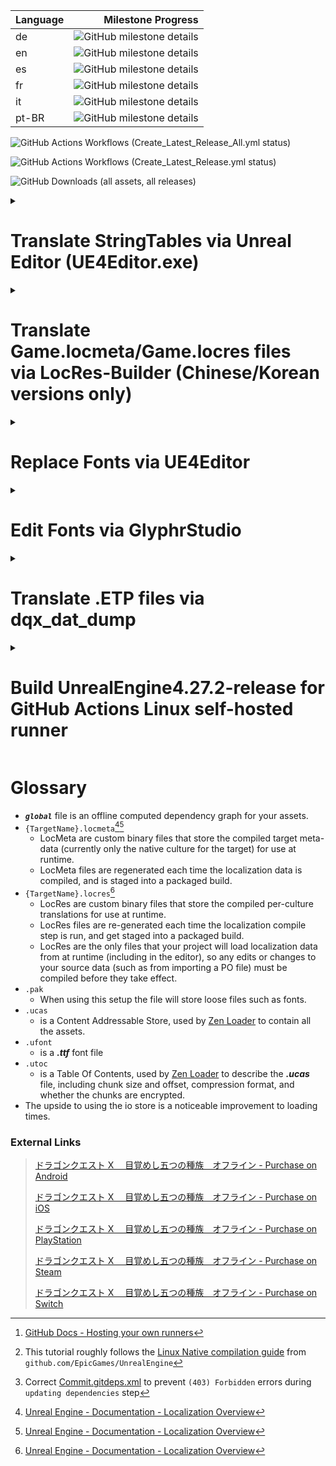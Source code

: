 <!--
> [!NOTE]
> Useful information that users should know, even when skimming content.

> [!TIP]
> Helpful advice for doing things better or more easily.

> [!IMPORTANT]
> Key information users need to know to achieve their goal.

> [!WARNING]
> Urgent info that needs immediate user attention to avoid problems.

> [!CAUTION]
> Advises about risks or negative outcomes of certain actions.
-->

| Language | Milestone Progress                                                                                                           |
| :------- | ---------------------------------------------------------------------------------------------------------------------------: |
| de       | ![GitHub milestone details](https://img.shields.io/github/milestones/progress-percent/KodywithaK/dqx-offline-localization/2) |
| en       | ![GitHub milestone details](https://img.shields.io/github/milestones/progress-percent/KodywithaK/dqx-offline-localization/1) |
| es       | ![GitHub milestone details](https://img.shields.io/github/milestones/progress-percent/KodywithaK/dqx-offline-localization/3) |
| fr       | ![GitHub milestone details](https://img.shields.io/github/milestones/progress-percent/KodywithaK/dqx-offline-localization/4) |
| it       | ![GitHub milestone details](https://img.shields.io/github/milestones/progress-percent/KodywithaK/dqx-offline-localization/5) |
| pt-BR    | ![GitHub milestone details](https://img.shields.io/github/milestones/progress-percent/KodywithaK/dqx-offline-localization/6) |

![GitHub Actions Workflows (Create_Latest_Release_All.yml status)](https://github.com/KodywithaK/dqx-offline-localization/actions/workflows/Create_Latest_Release_All.yml/badge.svg?branch=main)

![GitHub Actions Workflows (Create_Latest_Release.yml status)](https://github.com/KodywithaK/dqx-offline-localization/actions/workflows/Create_Latest_Release.yml/badge.svg?branch=testing)

![GitHub Downloads (all assets, all releases)](https://img.shields.io/github/downloads/KodywithaK/dqx-offline-localization/total?logo=github&label=Downloads)

<details><summary><h1>Translate StringTables via Unreal Editor (UE4Editor.exe)</h1></summary>

## 0.Prerequisites

> For Nintendo Switch:
>
> - [Dragon Quest X Offline from the Nintendo eShop](https://store-jp.nintendo.com/list/software/70010000042357.html)<br>(Title ID `0100E2E0152E4000`)
> - Nadrino's [SimpleModManager](https://github.com/nadrino/SimpleModManager)
>
> For Steam:
>
> - [DRAGON QUEST X OFFLINE (or Demo) from Steam](https://store.steampowered.com/app/1358750/XOFFLINE/)

- Unreal Editor from [Epic Games' Unreal Engine](https://www.unrealengine.com/en-US/download)<br>(UE4Editor.exe - `4.27.2` used in this tutorial)
<!--
- FModel.exe from [4sval's github repo](https://github.com/4sval/FModel) - DRAGON QUEST X OFFLINE (or Demo)'s AES Key - DRAGON QUEST X OFFLINE (or Demo)'s [Mappings.usmap](https://github.com/OutTheShade/Unreal-Mappings-Archive/blob/main/Dragon%20Quest%20X%20Offline/Demo/Mappings.usmap)
  -->

## 1.UE4Editor.exe

### Create Project

- Open UE4Editor.exe and create a new project.

- Select Template Category `Blank Project` > Select Template `Blank` > Project Settings `Desktop/Console` & `No Starter Content`.

- Select a location for your project to be stored and its name.<br>e.g., Folder `C:\Downloads\UE_4.27\Projects`<br>Name `Holiday` for Nintendo Switch, `Game` for Steam.

- Once your project loads, go to the `Content Browser` on the bottom and click the `Show or hide the sources panel` button (left of the `Filters▼|Search Content`) to ensure you are working in the correct folders.

> [!IMPORTANT]
> Make sure to double-check your spelling and capitalization, to save you from having to troubleshoot later.

### Create Folder Structure and StringTables

1.  In the `Content Browser`:

    - Right-click on the `Content` folder, select `New Folder`, and name it `StringTables`.
    - Right-click on the `StringTables` folder, select `New Folder`, and name it `Game`.
    - Right-click on the `Game` folder, select `New Folder`, and name it `System_Title`.

2.  In the `Content > StringTables > Game > System > System_Title` folder:

    - Right-click, `Miscellaneous > String Table` and rename the new file `STT_Title_Boukennosho`.

3.  Double-click the new `STT_Title_Boukennosho` file:
    - `Import from CSV`, then select the `STT_Title_Boukennosho.uasset.csv` to autofill the `Key` & `Source String` sections.

> [!NOTE]
> You can either edit the Source Strings in that window OR edit the `.csv` and reimport.

4.  Repeat `steps 1-3` with other `StringTables`, as necessary.

5.  `Save`, then close out the window.

### Create Data Asset and Packaging Rules

- Click the `Content` folder to be get taken back to the top folder.

- Right-click in the content browser area, select `Miscellaneous > Data Asset > PrimaryAssetLabel`, then double-click into it.

- Chunk ID `30`<br>Cook Rule `Always Cook`<br>Label Assets in My Directory [x], save and exit the window.

> [!NOTE] > `Save All` for good measure.

### Package pakchunk30-WindowsNoEditor.pak

1.  `Edit > Project Settings > Project > Packaging > Packaging`, enter the following settings:
    - Use Pak File [x]<br>Use Io Store [x]<br>Generate Chunks [x]

<!--
  > - Exit to `Content Browser` window, then right-click your `Content` folder, select `Show in Explorer` to open up the file explorer.

  02) File explorer:
  > - Go up 1 level to your `<PROJECT_NAME>` folder, enter `Config`, and make a new text document named `DefaultPakFileRules.ini`.

  03) Inside of `DefaultPakFileRules.ini`, enter the following:

	```ini
	[bExcludeFromPaks_Engine]
	bExcludeFromPaks=true
	bOverrideChunkManifest=true
	+Files=".../Engine/..."
	+Files="...Game.uproject"
	+Files="...Game/*"
	+Files="...Game/Config/..."
	+Files="...Game/Content/Shader*"
	+Files="...Game/Platforms/..."
	+Files=".../*.upluginmanifest"
	```
  > - With that, the packaged project will be slimmed down to only the imported fonts.
-->

2.  `File > Package Project > Windows (64-bit)`
    > [!NOTE]
    > If you get the `Unsupported Platform` pop-up, you can ignore it.

- Click continue, and choose a folder to package your project into.<br>e.g.,
  `"C:\Program Files (x86)\Steam\steamapps\common\DRAGON QUEST X OFFLINE\Game\Content\Paks\pakchunk30-WindowsNoEditor_<YOUR_MOD_NAME>_<YOUR_MOD_VERSION>_P.pak"`<br>or<br>`"C:\Program Files (x86)\Steam\steamapps\common\DRAGON QUEST X OFFLINE\Game\Content\Paks\pakchunk30-Switch_<YOUR_MOD_NAME>_<YOUR_MOD_VERSION>_P.(pak/ucas/utoc)"`, etc.
- Your project will begin packaging, and alert when it's finished.

3.  Rename the newly created `pakchunk`**30**`-WindowsNoEditor_<YOUR_MOD_NAME>_<YOUR_MOD_VERSION>_P.(pak/ucas/utoc)` to
    > - For Nintendo Switch:<br>`pakchunk0-Switch_<YOUR_MOD_NAME>_<YOUR_MOD_VERSION>_P.(pak/ucas/utoc)"`
    >
    > - For Steam:<br>`pakchunk0-WindowsNoEditor_<YOUR_MOD_NAME>_<YOUR_MOD_VERSION>_P.(pak/ucas/utoc)"`

## 2.Move new pakchunk0-(Switch|WindowsNoEditor).(pak|ucas|utoc)

> - For Steam:<br>`"C:\Program Files (x86)\Steam\steamapps\common\DRAGON QUEST X OFFLINE\Game\Content\Paks\`pakchunk0-WindowsNoEditor*<YOUR_MOD_NAME>*<YOUR_MOD_VERSION>\_P.(pak|ucas|utoc)"<br>or similar, if you have a custom steam library location.
>
> - For Nintendo Switch:<br>`mods/Dragon Quest X Offline/<YOUR_MOD_NAME>_<YOUR_MOD_VERSION>/contents/0100E2E0152E4000/romfs/Holiday/Content/Paks/`pakchunk0-Switch_P.(pak|ucas|utoc)

<!--

## 3.UEcastoc: fix file structure
<!-- ### Autogenerate `.(pak|ucas|utoc)`
```bash
C:\Users\Ryzen3\Desktop\UE_4.27\Engine\Build\BatchFiles>RunUAT.bat \
BuildCookRun \
-project="C:\Users\Ryzen3\Desktop\UE_4.27\!projects\DRAGON QUEST X OFFLINE\20241206\Game\Game.uproject" \
-platform=Win64 \
-cook \
-stage \
-package \
-build \
-iostore \
-pak
```

### UEcastoc: fix file structure
```bash
C:\Users\Ryzen3\Desktop\UE_5.1\Engine\Binaries\Win64>UnrealPak.exe "S:\Steam\steamapps\common\DRAGON QUEST X OFFLINE\Game\Content\Paks\pakchunk0-WindowsNoEditor_BadFileStructure_P.ucas" \
-list
LogPakFile: Display: Using command line for crypto configuration
LogIoStore: Display: Mount point ../../../Game/Content/ # Will NOT load ingame
LogIoStore: Display: "../../../StringTables/Game/System/System_Party/STT_PT_Talk.uasset" <...>
```
to
```bash
C:\Users\Ryzen3\Desktop\UE_5.1\Engine\Binaries\Win64>UnrealPak.exe "S:\Steam\steamapps\common\DRAGON QUEST X OFFLINE\Game\Content\Paks\pakchunk0-WindowsNoEditor_GoodFileStructure_P.ucas" \
-list
LogPakFile: Display: Using command line for crypto configuration
LogIoStore: Display: Mount point ../../../ # Will load ingame
LogIoStore: Display: "../../../StringTables/Game/System/System_Party/STT_PT_Talk.uasset" <...>
```
- UEcastoc

## 4.Start up the game
-->

## 3.Start up the game

- All of your edited `String Tables` will now be loaded ingame.
- Have fun!

<hr>

</details>

<details><summary><h1>Translate Game.locmeta/Game.locres files<br>via LocRes-Builder (Chinese/Korean versions only)</h1></summary>

## 0.Prerequisites

- [DRAGON QUEST X OFFLINE (or Demo) from Steam](https://store.steampowered.com/app/1358750/XOFFLINE/)
- FModel.exe from [4sval's github repo](https://github.com/4sval/FModel) - DRAGON QUEST X OFFLINE (or Demo)'s AES Key - DRAGON QUEST X OFFLINE (or Demo)'s [Mappings.usmap](https://github.com/OutTheShade/Unreal-Mappings-Archive/blob/main/Dragon%20Quest%20X%20Offline/Demo/Mappings.usmap)
  > [!NOTE]
  > Check the commit history if it is missing
- LocRes-Builder-v0.1.2 from [matyalatte's github repo](https://github.com/matyalatte/LocRes-Builder)
- UnrealPak.exe (4.27.2 used in this tutorial) from [Epic Games' Unreal Engine](https://www.unrealengine.com/en-US/download)

## 1.FModel.exe

- Download from [4sval's github repo](https://github.com/4sval/FModel), and extract all files.
- At the `Directory Selector` window:
  - select `ADD UNDETECTED GAME`
  - Name it anything, e.g. DRAGON QUEST X OFFLINE
  - Choose where the game's paks are installed, e.g.:
    - `C:\Program Files (x86)\Steam\steamapps\common\DRAGON QUEST X OFFLINE Demo\Game\Content\Paks`
  - Click the Add Game `+` button, then OK
- Inside the main window:
  - `Settings` > `General` > `ADVANCED`
    - `Local Mapping File` [x] Enabled
    - `Mapping File Path` Choose where the DRAGON QUEST X OFFLINE Demo `Mappings.usmap` is installed.
  - `Directory` > `AES` > Input the game's `Main Static Key` (AES Key), and click OK

> [!Note]
> The pakchunks that were grayed out can now be opened.

- Double-click `pakchunk0-WindowsNoEditor.pak` to open archive, from there:
  - Right-click `Game/Content/Localization/Game` and select `Export Folder's Packages Raw Data (.uasset)`

> [!Note]
> Console will log: Successfully exported `Game/Content/Localization/Game`
>
> Click that highlighted part to open where it was exported for the following step.

## 2.LocRes-Builder-v0.1.2

- Download from [matyalatte's github repo](https://github.com/matyalatte/LocRes-Builder), and extract all files.
- Drag and drop `Game.locmeta` onto `convert.bat`

  - A command prompt will open and start saving out to: `./out/Game/*json`, for example:

  ```
  ./out/Game/locmeta.json
  ./out/Game/en.json
  ./out/Game/ja.json
  ./out/Game/ko.json
  ./out/Game/zh-Hans.json
  ./out/Game/zh-Hant.json
  ```

  - Edit the values in the `.json` file for your specified language

- Drag and drop `locmeta.json` back onto the same `convert.bat` from previous step

  - A command prompt will open and start saving out to:

  ```
  ./out/Game/Game.locmeta
  ./out/Game/en/Game.locres
  ./out/Game/ja/Game.locres
  ./out/Game/ko/Game.locres
  ./out/Game/zh-Hans/Game.locres
  ./out/Game/zh-Hant/Game.locres
  ```

## 3.UnrealPak.exe

- Make a response file (`responsefile.txt`), edit to include where your new `.locmeta`/`.locres` files were created and where in the `.pak` they need to go, e.g.:

  `"<LOCMETA/LOCRES_LOCATION>" "../../../<LOCATION_IN_PAK>"`

> [!IMPORTANT]
> The double-quotes, space, and `../../../` are required for the `.pak` to be created properly.

```
"C:\Downloads\LocRes-Builder-v0.1.2\out\Game\Game.locmeta" "../../../Game/Content/Localization/Game/Game.locmeta"
"C:\Downloads\LocRes-Builder-v0.1.2\out\Game\en\Game.locres" "../../../Game/Content/Localization/Game/en/Game.locres"
"C:\Downloads\LocRes-Builder-v0.1.2\out\Game\ja\Game.locres" "../../../Game/Content/Localization/Game/ja/Game.locres"
"C:\Downloads\LocRes-Builder-v0.1.2\out\Game\ko\Game.locres" "../../../Game/Content/Localization/Game/ko/Game.locres"
"C:\Downloads\LocRes-Builder-v0.1.2\out\Game\zh-Hans\Game.locres" "../../../Game/Content/Localization/Game/zh-Hans/Game.locres"
"C:\Downloads\LocRes-Builder-v0.1.2\out\Game\zh-Hant\Game.locres" "../../../Game/Content/Localization/Game/zh-Hant/Game.locres"
```

- Open another command prompt, change to UnrealPak's directory, and input:
  `    UnrealPak <PakFilename> -Create=<ResponseFile>`
  For example,
  `   UnrealPak "C:\Program Files (x86)\Steam\steamapps\common\DRAGON QUEST X OFFLINE Demo\Game\Content\Paks\pakchunk0-WindowsNoEditor_<YOUR_MOD_NAME>_<YOUR_MOD_VERSION>_P.pak" -Create="C:\Downloads\responsefile.txt"`
  > [!IMPORTANT]
  > The `_P` is required for the patch `_P.pak` to be work properly.

## 4. Start up the game

- All of your edited translations from [Step 2](#2.LocRes-Builder-v0.1.2) will now be loaded ingame, as long as you have the corresponding langauge selected.
- Have fun!

</details>

<details><summary><h1>Replace Fonts via UE4Editor</h1></summary>

## 0.Prerequisites

- [DRAGON QUEST X OFFLINE (or Demo) from Steam](https://store.steampowered.com/app/1358750/XOFFLINE/)
- UE4Editor.exe (4.27.2 used in this tutorial) from [Epic Games' Unreal Engine](https://www.unrealengine.com/en-US/download)

## 1.UE4Editor.exe

- Open UE4Editor.exe and create a new project.
  - Select Template Category `Blank Project` > Select Template `Blank` > Project Settings `Desktop/Console` & `No Starter Content`
    - Select a location for your project to be stored and its name, e.g., Folder `C:\Downloads\UE_4.27\Projects`, Name `Game`
- Once your project loads, go to the `Content Browser` on the bottom and click the `Show or hide the sources panel` to ensure you are working in the correct folders.
  > [!IMPORTANT]
  > Make sure to double-check your spelling and capitalization, to save you from having to troubleshoot later.
- Right-click on the `Content` folder, select `New Folder`, and name it `UI`.
- Right-click on the `UI` folder, select `New Folder`, and name it `Font`. - In the `Content > UI > Font` folder, you can drag and drop your preferred `.ttf` font file into the marked area to begin the font import process. - A window will pop-up asking if you would `like to create a new Font asset using the imported Font Face as its default font`; click yes. - 2 files will appear—if you hover over them, they will display `(Font)` & `(Font Face)`—double-click the `(Font)` to set up the fonts you want to show up in game. - The `Default Font Family` will be filled in already because of the yes prompt earlier, but you can change it after importing another `(Font Face)` with the dropdown menu next to the font's name, if you prefer. - For the `Fallback Font Family`, I would recommend a font for whichever region of the game you are going to be playing on, so that if there is untranslated text, it will fallback to that instead of disappearing from the screen entirely. - Click `Add Sub-Font Family` and in the `Cultures:` box you can put the ISO-639 language code (`ja = Japan, ko = Korean, zh-Hans = Simplified Chinese, etc.`) of the region(s) you will be playing. Multiple regions can be joined by using semicolons (`;`, e.g., `ko; zh-Hans; zh-Hant`).

  > [!NOTE]
  > Later on—once you are playing the game—if the font looks too small, you can increase its size by using the `Scaling Factor:` number, and repackaging everything again, like in the following steps.

- Exit the `Composite Font` editor window, right-click, and rename your `(Font)` to `IW4D3_Font`.
- Double-click your `(Font Face)`, and the change its settings:
  - Hinting `None`, Loading Policy `Inline`, Show Advanced > Layout Method `Bounding Box`. Repeat the same step for each imported `(Font Face)`.
  - Exit the `Font Details` window, then `Save All`.
- Click the `Content` folder to be get taken back to the top folder.
  - Right-click in the content browser area, select `Miscellaneous > Data Asset > PrimaryAssetLabel`, then double-click into it.
    - Chunk ID `30`, Cook Rule `Always Cook`, Label Assets in My Directory [x], save and exit the window.
- `Edit > Project Settings > Project > Packaging > Packaging`, enter the following settings:
  - Use Pak File [x], Use Io Store [x], Generate Chunks [x]
- Exit to `Content Browser` window, then right-click your `Content` folder, select `Show in Explorer` to open up the file explorer.

  - Go up 1 level to your `<PROJECT_NAME>` folder, enter `Config`, and make a new text document named `DefaultPakFileRules.ini`.

    - Inside of it, enter the following:

    ```ini
    [bExcludeFromPaks_Engine]
    bExcludeFromPaks=true
    bOverrideChunkManifest=true
    +Files=".../Engine/..."
    +Files="...Game.uproject"
    +Files="...Game/*"
    +Files="...Game/Config/..."
    +Files="...Game/Content/Shader*"
    +Files="...Game/Platforms/..."
    +Files=".../*.upluginmanifest"
    ```

    - With this, the packaged project will be slimmed down to only the imported fonts.

- Go back to the `Content Browser` window, then click `File > Package Project > Windows (64-bit)`
  > [!NOTE]
  > If you get the `Unsupported Platform` pop-up, you can ignore it.
  > Click continue, and choose a folder to package your project into, e.g.,
  > `"C:\Program Files (x86)\Steam\steamapps\common\DRAGON QUEST X OFFLINE Demo\Game\Content\Paks\pakchunk30-WindowsNoEditor_<YOUR_MOD_NAME>_<YOUR_MOD_VERSION>_P.pak"`
- Your project will begin packaging, and alert when it's finished.
- Rename the newly created `pakchunk`**30**`-WindowsNoEditor_<YOUR_MOD_NAME>_<YOUR_MOD_VERSION>_P.(pak/ucas/utoc)` to
  `"C:\Program Files (x86)\Steam\steamapps\common\DRAGON QUEST X OFFLINE Demo\Game\Content\Paks\pakchunk`**0**`-WindowsNoEditor_<YOUR_MOD_NAME>_<YOUR_MOD_VERSION>_P.(pak/ucas/utoc)"`

## 2.Start up the game

- All of your edited fonts from Step 1 will now be loaded ingame, as long as you have the corresponding langauge selected.
- Have fun!

</details>

<details><summary><h1>Edit Fonts via GlyphrStudio</h1></summary>

## 0.Prequisites

- A font of your choice

## 1.GlyphrStudio.com/app/

- Following the `Replace Fonts via UE4Editor` tutorial, if your fonts don't look correct ingame (too wide/narrow, line gaps cutting off text, etc.):
- Go to [GlypherStudio](https://www.glyphrstudio.com/app/), and edit it to your liking, e.g.:
- `Landing page` > `Load` > drag-and-drop your font file, then wait for it to import into the editor.
  - Text too wide/narrow:
    - `Page Overview` > `Page Global Actions` > `Move and resize`
      - `Horizontally scale all glyphs` > `Scale Value` > choose a value (narrower < 1 > wider) > `Scale All Glyphs`
  - Line Gaps cutting off/smashing into other text:
    - `Page Settings` > `Font` > `Font Metrics` > `Other Metrics` > `Line Gap:`
      - choose a value (smaller gaps < current > bigger gaps)
        - [!NOTE] You may have to increase by a `100 Em` at a time, to see any noticeable changes.
  - Finished editing:
    - `File` > `Export OTF File`
      - [!NOTE] With that, your edited font is ready to be put back into UE4Editor

## 2.UE4Editor.exe

- Follow the steps outlined in the above tutorial, to test out your new font.
- Have fun!

</details>

<details><summary><h1>Translate .ETP files via dqx_dat_dump</h1></summary>

## 0.Prerequisites

- [DRAGON QUEST X OFFLINE (or Demo) from Steam](https://store.steampowered.com/app/1358750/XOFFLINE/)
  - [Dragon Quest X Online - Windows (free) Version](https://hiroba.dqx.jp/sc/public/playguide/wintrial_1/)
  - [Dragon Quest X Offline - Nintendo eShop](https://store-jp.nintendo.com/list/software/70010000042357.html)
    - Title ID `0100E2E0152E4000`
- [Python 3.11](https://www.python.org/downloads/release/python-3110/)
- [dqx-translation-project/dqx_dat_dump](https://github.com/dqx-translation-project/dqx_dat_dump)
- FModel.exe from [4sval's github repo](https://github.com/4sval/FModel)

  - DRAGON QUEST X OFFLINE (or Demo)'s AES Key
  - DRAGON QUEST X OFFLINE (or Demo)'s [Mappings.usmap](https://github.com/OutTheShade/Unreal-Mappings-Archive/blob/main/Dragon%20Quest%20X%20Offline/Demo/Mappings.usmap)
    > [!NOTE]
    > Check the commit history if it is missing

- UnrealPak.exe (4.27.2 used in this tutorial) from [Epic Games' Unreal Engine](https://www.unrealengine.com/en-US/download)

## 1.FModel.exe

- Download from [4sval's github repo](https://github.com/4sval/FModel), and extract all files.
- At the `Directory Selector` window:
  - select `ADD UNDETECTED GAME`
  - Name it anything, e.g. DRAGON QUEST X OFFLINE
  - Choose where the game's paks are installed, e.g.:
    - `C:\Program Files (x86)\Steam\steamapps\common\DRAGON QUEST X OFFLINE Demo\Game\Content\Paks`
  - Click the Add Game `+` button, then OK
- Inside the main window:
  - `Settings` > `General` > `ADVANCED`
    - `Local Mapping File` [x] Enabled
    - `Mapping File Path` Choose where the DRAGON QUEST X OFFLINE Demo `Mappings.usmap` is installed.
  - `Directory` > `AES` > Input the game's `Main Static Key` (AES Key), and click OK

> [!Note]
> The pakchunks that were grayed out can now be opened.

- Double-click `pakchunk0-WindowsNoEditor.pak` to open archive, from there:
  - Right-click `Game/Content/NonAssets/ETP` (or `ETP_ko`, `ETP_zh_hans`, etc.) and select `Export Folder's Packages Raw Data (.uasset)`

> [!Note]
> Console will log: Successfully exported `Game/Content/NonAssets/ETP` (or `ETP_ko`, `ETP_zh_hans`, etc.)
>
> Click that highlighted part to open where it was exported for the following step.

## 2.dqx_dat_dump

- Install Dragon Quest X Online - Windows (free) Version, if not installed already.
- Open a command prompt and change directories to where dqx_dat_dump was installed, e.g.,<br>`C:\Downloads\dqx-translation-project\dqx_dat_dump\`, and enter the following:

```python
>> python -m venv venv
>> .\venv\Scripts\activate
>> (venv) pip install -r requirements.txt
```

- Leave the command prompt open, start and log into Dragon Quest X Online's main menu, then switch back to the command prompt:

```python
>> (venv) cd .\tools\dump_etps\
>> (venv) python .\dump_etps.py -u
```

> [!NOTE]
> Dumps .ETP's from Dragon Quest X Online to
> `C:\Downloads\dqx-translation-project\dqx_dat_dump\tools\dump_etps\etps`

> [!IMPORTANT]
> If you receive an error:
> Verify that `GAME_DATA_DIR` in `<Working_Directory>\dqx-translation-project\dqx_dat_dump\tools\`globals.py matches the install location you chose for Dragon Quest X Online, e.g.,
> `"C:/Program Files (x86)/SquareEnix/DRAGON QUEST X/Game/Content/Data"`

- Leave the command prompt open, copy and paste the contents of the `ETP` (or `ETP_ko`, `ETP_zh_hans`, etc.) folder into the `...\dump_etps\etps`—overwriting existing files—then switch back to the command prompt.

```python
>> (venv) cd ..\packing
>> (venv) python .\unpack_etp.py -a
```

> [!NOTE]
> Unpacks .ETP's from `...\dump_etps\etps` to
> `C:\Downloads\dqx-translation-project\dqx_dat_dump\tools\packing\json\`

- Leave the command prompt open, edit the `.json` files in `C:\Downloads\dqx-translation-project\dqx_dat_dump\tools\packing\json\en`, save them to `C:\Downloads\dqx-translation-project\dqx_dat_dump\tools\packing\new_json\en`, then switch back to the command prompt:

```python
>> (venv) cd ..\packing
>> (venv) python .\pack_etp.py -a
```

> [!NOTE]
> Packs .json's from `...\new_json\en` to
> `C:\Downloads\dqx-translation-project\dqx_dat_dump\tools\packing\new_etps\`

- You may close out that command prompt.

## 3.UnrealPak.exe

- Make a response file (`responsefile.txt`), edit to include where your new `.etp` files were created and where in the `.pak` they need to go, e.g.:
  `"<NEW_ETPS_LOCATION>" "../../../<LOCATION_IN_PAK>"` or

```
"C:\Downloads\dqx-translation-project\dqx_dat_dump\tools\packing\new_etps\*" "../../../Game/Content/NonAssets/ETP/"
```

> [!IMPORTANT]
> The double-quotes, space, and `../../../` are required for the `.pak` to be created properly.

- Open another command prompt, go to the directory where `UnrealPak.exe` is installed, e.g., `"C:\Downloads\UE_4.27\Engine\Binaries\Win64\"`, then input the following:

```cmd
UnrealPak.exe "<DRAGON_QUEST_X_OFFLINE_(or_Demo)_Install_Location>\pakchunk0-WindowsNoEditor_{ModName}_{ModVersion}_P.pak" -Create="<responsefile_location>"
```

or

```cmd
UnrealPak.exe "C:\Program Files (x86)\Steam\steamapps\common\DRAGON QUEST X OFFLINE Demo\Game\Content\Paks\pakchunk30-WindowsNoEditor_<YOUR_MOD_NAME>_<YOUR_MOD_VERSION>_P.pak" -Create="C:\Downloads\dqx-translation-project\dqx_dat_dump\tools\packing\responsefile.txt"
```

## 4.Start up the game

- All of your edited `.etp`'s from Step 1 will now be loaded ingame, as long as you have the corresponding langauge selected.
- Have fun!

---

</details>

<details><summary><h1>Build UnrealEngine4.27.2-release for<br>GitHub Actions Linux self-hosted runner</h1></summary>

## 01.Create GitHub Actions Self-Hosted Runner (SHR)

- `github.com/{YourUsername}/{YourRepo}` > `Settings` > `Actions` > `Runners` > `New Self-Hosted Runner`
- select `Linux`, then follow the instructions listed below the buttons.
  - See GitHub's Documentation[^1] for more details.

## 02.Setup Unreal Engine

0. Open a Linux bash under your new created `SHR` user's root directory (`cd ~`), for the following steps:

1. `git clone --depth 1 -b 4.27.2-release --single-branch https://github.com/EpicGames/UnrealEngine.git`
   - clones just the latest commit of UnrealEngine 4.27.2
     > [!NOTE] or download `Source Code` (`zip` or `tar.gz`) and `Commit.gitdeps.xml` from EpicGames' [GitHub repo](https://github.com/EpicGames/UnrealEngine/releases/tag/4.27.2-release)
2. `cd ./UnrealEngine`[^2]

   1. Replace "`./UnrealEngine/Engine/Build/`[Commit.gitdeps.xml](https://github.com/EpicGames/UnrealEngine/releases/download/4.27.2-release/Commit.gitdeps.xml)"[^3].
      - fixes `Failed to download '...dependencies...'` error in next step
   2. `sudo chmod +x` :

      > `./Engine/Build/BatchFiles/Linux/GitDependencies.sh`
      >
      > `./Engine/Binaries/ThirdParty/Mono/Linux/bin/mono`
      >
      > `./Engine/Build/BatchFiles/Linux/Setup.sh`
      >
      > `./Engine/Build/BatchFiles/Linux/SetupToolchain.sh`
      >
      > - Fixes `permission denied` errors.

   3. `sudo apt-get install xdg-utils`

      - fixes `/bin/bash: xdg-mime: No such file or directory` error.

   4. `./setup.sh -exclude=Android -exclude=Dingo -exclude=Documentation -exclude=HTML5 -exclude=IOS -exclude=Mac -exclude=MacOS -exclude=MacOSX -exclude=osx -exclude=osx32 -exclude=osx64 -exclude=PS4 -exclude=Samples -exclude=Switch -exclude=Templates -exclude=TVOS -exclude=Win32 -exclude=Win64 -exclude=Windows -exclude=WinRT -exclude=XboxOne`
      - > [!IMPORTANT]
        > 
        > `DotNET` is required for `./GenerateProjectFiles.sh` step, **DO NOT ADD** `-exclude=DotNET`

      - > [!TIP]
        > 
        > Excludes unnecessary builds aka less space taken up.
        > - 4.26.1-release directory size
        >   - Before `.setup.sh -exclude=...`
        >     - ~1.78 GB
        >   - After,
        >     - ~19.8 GB
      - After successful run, `./Engine/Binaries/Linux/*` will be created
   <!-- 5.  ???`./setup.sh -exclude=Android -exclude=Dingo -exclude=Documentation -exclude=HTML5 -exclude=IOS -exclude=Mac -exclude=MacOS -exclude=MacOSX -exclude=osx -exclude=osx32 -exclude=osx64 -exclude=PS4 -exclude=Samples -exclude=Switch -exclude=Templates -exclude=ThirdParty -exclude=TVOS -exclude=Win32 -exclude=Win64 -exclude=Windows -exclude=WinRT -exclude=XboxOne` -->
   5. `./GenerateProjectFiles.sh`
      - generates makefiles and CMakelists.txt
   6. `make UnrealPak`
      - makes `Unrealpak` and its dependencies in ~80-210s
      - > [!TIP]
        > 
        > - 4.26.1-release directory size
        >   - After, ~19.9 GB
<!--
   7. `make UE4Editor`
      - makes `UE4Editor` and its dependencies in ~80-210s
      - > [!IMPORTANT]
        > 
        > - ERROR: `Couldn't launch ./UnrealEngine-4.26.1-release/Engine/Binaries/Linux/ShaderCompileWorker! Make sure you build ShaderCompileWorker.`
        >   - run `./Engine/Build/BatchFiles/Linux/Build.sh ShaderCompileWorker Linux Development`
      - run `./Engine/Binaries/Linux/UE4Editor`, and wait for shaders to compile

## 03. Unreal Engine 4 Editor (UE4Editor)
0. 
  - https://dev.epicgames.com/community/learning/tutorials/qz93/unreal-engine-building-plugins
1. 
2. 
-->

---

</details>

# Glossary

- **_`global`_** file is an offline computed dependency graph for your assets.
- `{TargetName}.locmeta`[^4][^5]
  - LocMeta are custom binary files that store the compiled target meta-data (currently only the native culture for the target) for use at runtime.
  - LocMeta files are regenerated each time the localization data is compiled, and is staged into a packaged build.
- `{TargetName}.locres`[^4]
  - LocRes are custom binary files that store the compiled per-culture translations for use at runtime.
  - LocRes files are re-generated each time the localization compile step is run, and get staged into a packaged build.
  - LocRes are the only files that your project will load localization data from at runtime (including in the editor), so any edits or changes to your source data (such as from importing a PO file) must be compiled before they take effect.
- `.pak`
  - When using this setup the file will store loose files such as fonts.
- `.ucas`
  - is a Content Addressable Store, used by [Zen Loader](https://docs.unrealengine.com/5.2/en-US/zen-loader-in-unreal-engine/) to contain all the assets.
- `.ufont`
  - is a **_.ttf_** font file
- `.utoc`
  - is a Table Of Contents, used by [Zen Loader](https://docs.unrealengine.com/5.2/en-US/zen-loader-in-unreal-engine/) to describe the **_.ucas_** file, including chunk size and offset, compression format, and whether the chunks are encrypted.
- The upside to using the io store is a noticeable improvement to loading times.
<!--

<details><summary>Template Literals</summary>

|                 Template Literal                 | Comment(s)                                           |
| :----------------------------------------------: | :--------------------------------------------------- |
|               `<%03dEV_LUA_NUM_1>`               |                                                      |
|               `<%03dEV_LUA_NUM_2>`               |                                                      |
|               `<%04nEV_LUA_NUM_1>`               |                                                      |
|                 `<%dEV_FEE_EXP>`                 |                                                      |
|                `<%dEV_FEE_FAME>`                 |                                                      |
|                `<%dEV_FEE_GOLD>`                 |                                                      |
|               `<%dEV_FEE_ITEM_N>`                |                                                      |
|                `<%dEV_FEE_MEDAL>`                |                                                      |
|               `<%dEV_FEE_TATUJIN>`               |                                                      |
|               `<%dEV_FEE_TOKKUN>`                |                                                      |
|                `<%dEV_LUA_NUM_1>`                |                                                      |
|                `<%dEV_LUA_NUM_2>`                |                                                      |
|                `<%dEV_LUA_NUM_3>`                |                                                      |
|                   `<%dEV_NUM>`                   |                                                      |
|               `<%dEV_QUE_N_NUM0>`                |                                                      |
|               `<%dEV_QUE_N_NUM1>`                |                                                      |
|               `<%dEV_QUE_R_NUM0>`                |                                                      |
|               `<%dEV_QUE_R_NUM1>`                |                                                      |
|               `<%dEV_QUE_S_NUM0>`                |                                                      |
|               `<%dEV_QUE_S_NUM1>`                |                                                      |
|               `<%dEV_QUE_T_NUM0>`                |                                                      |
|               `<%dEV_QUE_T_NUM1>`                |                                                      |
|               `<%dEV_TB_NOW_NUM>`                |                                                      |
|               `<%dEV_TB_REM_NUM>`                |                                                      |
|               `<%dEV_TB_TGT_NUM>`                |                                                      |
|               `<%nEV_ANY_N_NUM0>`                |                                                      |
|                 `<%nEV_FEE_EXP>`                 |                                                      |
|               `<%nEV_FEE_ITEM_N>`                |                                                      |
|               `<%nEV_FEE_TOKKUN>`                |                                                      |
|                `<%nEV_LUA_NUM_1>`                |                                                      |
|                `<%nEV_LUA_NUM_2>`                |                                                      |
|                `<%nEV_LUA_NUM_3>`                |                                                      |
|                `<%nEV_LUA_NUM_4>`                |                                                      |
|                `<%nEV_QUE_LIMIT>`                |                                                      |
|               `<%nEV_QUE_N_NUM0>`                |                                                      |
|               `<%nEV_QUE_N_NUM1>`                |                                                      |
|               `<%nEV_QUE_N_NUM2>`                |                                                      |
|               `<%nEV_QUE_S_NUM0>`                |                                                      |
|               `<%nEV_QUE_S_NUM1>`                |                                                      |
|               `<%nEV_QUE_T_NUM0>`                |                                                      |
|               `<%nEV_QUE_T_NUM1>`                |                                                      |
|               `<%nEV_QUE_T_NUM2>`                |                                                      |
|               `<%nEV_QUE_T_NUM3>`                |                                                      |
|               `<%nEV_QUE_T_NUM4>`                |                                                      |
|               `<%nEV_QUE_T_NUM5>`                |                                                      |
|               `<%nEV_QUE_T_NUM6>`                |                                                      |
|                  `<%nEV_SLOT1>`                  |                                                      |
|                  `<%nEV_SLOT2>`                  |                                                      |
|               `<%nEV_TB_NOW_NUM>`                |                                                      |
|               `<%nEV_TB_TGT_NUM>`                |                                                      |
|                   `<%nL_GOLD>`                   |                                                      |
|                  `<%nL_GOLD_A>`                  |                                                      |
|                   `<%nM_Num>`                    |                                                      |
|                  `<%nQUESP_LV>`                  |                                                      |
|                    `<%nW_AD>`                    |                                                      |
|                    `<%nW_AM>`                    |                                                      |
|                    `<%nW_BD>`                    |                                                      |
|                    `<%nW_BM>`                    |                                                      |
|                   `<%nW_HOUR>`                   |                                                      |
|                   `<%nW_MIN>`                    |                                                      |
|                   `<%nW_RANK>`                   |                                                      |
|                    `<%nW_SD>`                    |                                                      |
|                   `<%nW_SEC>`                    |                                                      |
|                    `<%nW_SM>`                    |                                                      |
|                  `<%sB_TARGET>`                  |                                                      |
|                `<%sCAM_MYCLASS>`                 |                                                      |
|               `<%sCAM_MYKOIBITO>`                |                                                      |
|               `<%sC_SENTAKU_TEXT>`               |                                                      |
|               `<%sEV_AREA_NAME2>`                |                                                      |
|                `<%sEV_AREA_NAME>`                |                                                      |
|              `<%sEV_CAT_CATEGORY>`               |                                                      |
|                `<%sEV_CAT_COLOR>`                |                                                      |
|                `<%sEV_CAT_NAME>`                 |                                                      |
|                `<%sEV_CAT_SIZE>`                 |                                                      |
|                `<%sEV_DIRECTION>`                |                                                      |
|               `<%sEV_FEE_ACTION>`                |                                                      |
|                `<%sEV_FEE_EMOTE>`                |                                                      |
|                `<%sEV_FEE_ITEM>`                 |                                                      |
|               `<%sEV_FEE_ITEM_A>`                |                                                      |
|                 `<%sEV_FEE_JOB>`                 |                                                      |
|              `<%sEV_FEE_TATIPOZU>`               |                                                      |
|               `<%sEV_FLOWER_NAME>`               |                                                      |
|                  `<%sEV_ITEM2>`                  |                                                      |
|                  `<%sEV_ITEM3>`                  |                                                      |
|                  `<%sEV_ITEM>`                   |                                                      |
|                `<%sEV_JUMP_ROOM>`                |                                                      |
|                 `<%sEV_KESYOU>`                  |                                                      |
|               `<%sEV_KESYOU_CLR>`                |                                                      |
|               `<%sEV_LUA_STRING1>`               |                                                      |
|               `<%sEV_LUA_STRING2>`               |                                                      |
|               `<%sEV_LUA_STRING3>`               |                                                      |
|               `<%sEV_LUA_STRING4>`               |                                                      |
|               `<%sEV_LUA_STRING5>`               |                                                      |
|                   `<%sEV_NPC>`                   |                                                      |
|                `<%sEV_NUIGURUMI>`                |                                                      |
|                  `<%sEV_ONSEN>`                  |                                                      |
|               `<%sEV_PERSONALITY>`               |                                                      |
|               `<%sEV_QUEST_NAME>`                |                                                      |
|                `<%sEV_QUE_ITEM>`                 |                                                      |
|                `<%sEV_QUE_NAME0>`                |                                                      |
|                `<%sEV_QUE_NAME1>`                |                                                      |
|                `<%sEV_QUE_NAME2>`                |                                                      |
|                `<%sEV_QUE_NAME3>`                |                                                      |
|                `<%sEV_QUE_NAME4>`                |                                                      |
|                `<%sEV_QUE_NAME5>`                |                                                      |
|                `<%sEV_QUE_NAME6>`                |                                                      |
|                `<%sEV_QUE_NAME7>`                |                                                      |
|                `<%sEV_QUE_NAME8>`                |                                                      |
|                `<%sEV_QUE_NAME9>`                |                                                      |
|               `<%sEV_RENTAL_NAME>`               |                                                      |
|               `<%sEV_SELECT_MSG1>`               |                                                      |
|               `<%sEV_SELECT_MSG2>`               |                                                      |
|               `<%sEV_SELECT_MSG3>`               |                                                      |
|               `<%sEV_SELECT_MSG4>`               |                                                      |
|                `<%sEV_SHUSHIN_T>`                |                                                      |
|                  `<%sEV_SNPC>`                   |                                                      |
|                `<%sEV_SYOK_HOSI>`                |                                                      |
|                `<%sEV_SYOK_ITEM>`                |                                                      |
|               `<%sEV_SYSMSG_NPC>`                | Name of the NPC that you are currently speaking with |
|               `<%sEV_TB_AREA_NM>`                |                                                      |
|               `<%sEV_TB_CONT_NM>`                |                                                      |
|                `<%sEV_TB_MON_NM>`                |                                                      |
|               `<%sEV_WIN_BIYOUSI>`               |                                                      |
|                `<%sEV_WIN_COLOR>`                |                                                      |
|              `<%sL_CAT_TYPE_NAME>`               |                                                      |
|                 `<%sL_COLOR_A>`                  |                                                      |
|                 `<%sL_COLOR_B>`                  |                                                      |
|                 `<%sL_COLOR_C>`                  |                                                      |
|                 `<%sL_COLOR_D>`                  |                                                      |
|                  `<%sL_ITEM2>`                   |                                                      |
|                   `<%sL_ITEM>`                   |                                                      |
|                `<%sL_RACE_AFTER>`                |                                                      |
|                  `<%sL_RECIPE>`                  |                                                      |
|                  `<%sL_TIMEI>`                   |                                                      |
|                   `<%sM_Card>`                   |                                                      |
|                  `<%sM_Reward>`                  |                                                      |
|                  `<%sM_item2>`                   |                                                      |
|                   `<%sM_item>`                   |                                                      |
|               `<%sQUESP_EQUIPSET>`               |                                                      |
|                 `<%sQUESP_JOB>`                  |                                                      |
|               `<%sQUESP_SHIGUSA>`                |                                                      |
|                 `<%sQUESP_SURA>`                 |                                                      |
|                `<%sQUESP_SYOGOC>`                |                                                      |
|                `<%sQUESP_SYOGOM>`                |                                                      |
|                `<%sQUESP_SYOGOW>`                |                                                      |
|                `<%sQUESP_SYOKU>`                 |                                                      |
|                `<%sQUE_IRAISYA>`                 |                                                      |
|                  `<%sW_KOUZA>`                   |                                                      |
|                   `<%sW_MIS>`                    |                                                      |
|                  `<%sW_STAGE>`                   |                                                      |
|                       `<>`                       |                                                      |
|                    `<Center>`                    |                                                      |
|                     `<LEFT>`                     |                                                      |
|                     `<Left>`                     |                                                      |
|                     `<attr>`                     |                                                      |
|                 `<auto_br=5000>`                 |                                                      |
|                 `<auto_bw=1000>`                 |                                                      |
|                 `<auto_bw=3000>`                 |                                                      |
|                 `<auto_bw=5000>`                 |                                                      |
|                   `<autorun>`                    |                                                      |
|                  `<big_shake>`                   |                                                      |
|                      `<br>`                      |                                                      |
|                   `<br_break>`                   |                                                      |
|                    `<break>`                     |                                                      |
|                   `<bw_break>`                   |                                                      |
|                   `<bw_clear>`                   |                                                      |
|                   `<bw_hide>`                    |                                                      |
|                    `<case 1>`                    |                                                      |
|                    `<case 2>`                    |                                                      |
|                    `<case 3>`                    |                                                      |
|                    `<case 4>`                    |                                                      |
|                    `<case 5>`                    |                                                      |
|                    `<case 6>`                    |                                                      |
|                    `<case 7>`                    |                                                      |
|                    `<case 8>`                    |                                                      |
|                    `<case2>`                     |                                                      |
|                 `<case_cancel>`                  |                                                      |
|                   `<case_end>`                   |                                                      |
|                    `<center>`                    |                                                      |
|              `<char_move_forward>`               |                                                      |
|                  `<chara_move>`                  |                                                      |
|                `<client_pcname>`                 |                                                      |
|                    `<close>`                     |                                                      |
|                  `<close_irai>`                  |                                                      |
|                 `<color_white>`                  |                                                      |
|                 `<color_yellow>`                 |                                                      |
|                `<communication>`                 |                                                      |
|                 `<convenience>`                  |                                                      |
|                    `<cp_end>`                    |                                                      |
|                   `<cp_etc 7>`                   |                                                      |
|                   `<cp_etc 8>`                   |                                                      |
|                  `<cp_set 21>`                   |                                                      |
|                  `<cp_set 39>`                   |                                                      |
|                  `<cp_set 63>`                   |                                                      |
|                  `<cp_set 67>`                   |                                                      |
|                  `<cp_set 68>`                   |                                                      |
|                   `<cp_start>`                   |                                                      |
|                  `<cs_pchero>`                   |                                                      |
|                `<cs_pchero_race>`                |                                                      |
|                 `<e_turn_dir_s>`                 |                                                      |
|                 `<e_turn_dir_w>`                 |                                                      |
|                     `<else>`                     |                                                      |
|            `<emoji FaceButton_Left>`             |                                                      |
|            `<emoji FaceButton_Right>`            |                                                      |
|             `<emoji Fukidashi_Icon>`             |                                                      |
|               `<emoji LeftStick>`                |                                                      |
|              `<emoji LeftTrigger>`               |                                                      |
|             `<emoji Question_Icon>`              |                                                      |
|             `<emoji RightShoulder>`              |                                                      |
|           `<emoji RightStick_UpDown>`            |                                                      |
|              `<emoji RightTrigger>`              |                                                      |
|              `<emoji SpecialRight>`              |                                                      |
|                     `<end>`                      |                                                      |
|                   `<end_attr>`                   |                                                      |
|                    `<endif>`                     |                                                      |
|                `<feel_Think_lv1>`                |                                                      |
|                `<feel_angry_lv1>`                |                                                      |
|                `<feel_angry_lv2>`                |                                                      |
|                `<feel_angry_lv3>`                |                                                      |
|                `<feel_angry_one>`                |                                                      |
|              `<feel_angry_silent>`               |                                                      |
|                 `<feel_custom>`                  |                                                      |
|                `<feel_happy_lv1>`                |                                                      |
|                `<feel_happy_lv2>`                |                                                      |
|                `<feel_happy_lv3>`                |                                                      |
|                `<feel_happy_one>`                |                                                      |
|              `<feel_no_mt_normal>`               |                                                      |
|               `<feel_normal_lv1>`                |                                                      |
|               `<feel_normal_lv2>`                |                                                      |
|               `<feel_normal_lv3>`                |                                                      |
|               `<feel_normal_one>`                |                                                      |
|              `<feel_normal_silent>`              |                                                      |
|                 `<feel_sad_lv1>`                 |                                                      |
|                 `<feel_sad_lv2>`                 |                                                      |
|                 `<feel_sad_lv3>`                 |                                                      |
|                 `<feel_sad_one>`                 |                                                      |
|               `<feel_sad_silent>`                |                                                      |
|                `<feel_think_lv1>`                |                                                      |
|                `<feel_think_lv2>`                |                                                      |
|                `<feel_think_lv3>`                |                                                      |
|                `<feel_think_lv>`                 |                                                      |
|                `<feel_think_one>`                |                                                      |
|              `<feel_think_silent>`               |                                                      |
|                    `<heart>`                     |                                                      |
|                   `<icon_exc>`                   |                                                      |
|                   `<icon_que>`                   |                                                      |
|                    `<if_hum>`                    |                                                      |
|                   `<if_kazi>`                    |                                                      |
|                  `<if_mokkou>`                   |                                                      |
|                  `<if_npc_man>`                  |                                                      |
|                   `<if_tubo>`                    |                                                      |
|                   `<if_woman>`                   |                                                      |
|                    `<kyodai>`                    |                                                      |
|                 `<kyodai_rel1>`                  |                                                      |
|                 `<kyodai_rel2>`                  |                                                      |
|                 `<kyodai_rel3>`                  |                                                      |
|                     `<left>`                     |                                                      |
|                     `<map>`                      |                                                      |
|                    `<me 116>`                    |                                                      |
|                   `<me 2401>`                    |                                                      |
|                    `<me 57>`                     |                                                      |
|                    `<me 60>`                     |                                                      |
|                    `<me 61>`                     |                                                      |
|                    `<me 64>`                     |                                                      |
|                    `<me 69>`                     |                                                      |
|                    `<me 70>`                     |                                                      |
|                    `<me 71>`                     |                                                      |
|                    `<me 72>`                     |                                                      |
|                    `<me 74>`                     |                                                      |
|                    `<me 78>`                     |                                                      |
|                    `<me_60>`                     |                                                      |
|                    `<me_71>`                     |                                                      |
|                  `<me_nots 58>`                  |                                                      |
|                     `<menu>`                     |                                                      |
|                `<monster_nakama>`                |                                                      |
|                    `<mount>`                     |                                                      |
|                   `<name_off>`                   |                                                      |
|                  `<open_irai>`                   |                                                      |
|                      `<pc>`                      |                                                      |
|                   `<pc_hiryu>`                   |                                                      |
|                   `<pc_race>`                    |                                                      |
|                   `<pc_rel1>`                    |                                                      |
|                   `<pc_rel2>`                    |                                                      |
|                 `<pc_syokugyo>`                  |                                                      |
|                 `<pc_syokunin>`                  |                                                      |
|                 `<pipipi_high>`                  |                                                      |
|                  `<pipipi_low>`                  |                                                      |
|                  `<pipipi_mid>`                  |                                                      |
|                  `<pipipi_off>`                  |                                                      |
|                  `<pipipi_on>`                   |                                                      |
|                 `<pipipi_shigh>`                 |                                                      |
|                    `<right>`                     |                                                      |
|                `<se FQ_136_1 0>`                 |                                                      |
|                `<se FQ_155_1 0>`                 |                                                      |
|                `<se FQ_182_1 0>`                 |                                                      |
|                `<se FQ_182_2 0>`                 |                                                      |
|                `<se FQ_182_2 1>`                 |                                                      |
|                `<se FQ_208_1 0>`                 |                                                      |
|                `<se FQ_208_1 1>`                 |                                                      |
|                `<se GS_009_1 0>`                 |                                                      |
|               `<se Joutyu_SE 117>`               |                                                      |
|               `<se Joutyu_SE 137>`               |                                                      |
|               `<se Joutyu_SE 35>`                |                                                      |
|               `<se Joutyu_SE 46>`                |                                                      |
|               `<se Joutyu_SE 49>`                |                                                      |
|               `<se Joutyu_SE 58>`                |                                                      |
|               `<se Joutyu_SE 60>`                |                                                      |
|               `<se Joutyu_SE 85>`                |                                                      |
|                `<se MQ_013_1 0>`                 |                                                      |
|               `<se S3_THR5_001 1>`               |                                                      |
|               `<se S3_THR6_001 2>`               |                                                      |
|               `<se S3_THR6_003 0>`               |                                                      |
|               `<se S4_FOR1_001 0>`               |                                                      |
|               `<se S4_FOR1_001 1>`               |                                                      |
|                 `<se System 18>`                 |                                                      |
|                 `<se System 35>`                 |                                                      |
|                 `<se System 7>`                  |                                                      |
|              `<se battle_cmn 189>`               |                                                      |
|              `<se battle_magic 1>`               |                                                      |
|              `<se joutyu Level_up>`              |                                                      |
|               `<se joutyu sekihi>`               |                                                      |
|               `<se map_common 2>`                |                                                      |
|              `<se map_common 40 >`               |                                                      |
|              `<se map_common 41 >`               |                                                      |
|              `<se map_common 48 >`               |                                                      |
|              `<se map_common 49 >`               |                                                      |
|            `<se map_common map_jamp>`            |                                                      |
|              `<se_nots  System 39>`              |                                                      |
|              `<se_nots FQ_105_1 0>`              |                                                      |
|              `<se_nots FQ_140_1 0>`              |                                                      |
|              `<se_nots FQ_140_1 1>`              |                                                      |
|              `<se_nots FQ_140_1 2>`              |                                                      |
|             `<se_nots Joutyu_SE 10>`             |                                                      |
|            `<se_nots Joutyu_SE 121>`             |                                                      |
|            `<se_nots Joutyu_SE 131>`             |                                                      |
|             `<se_nots Joutyu_SE 24>`             |                                                      |
|             `<se_nots Joutyu_SE 38>`             |                                                      |
|             `<se_nots Joutyu_SE 40>`             |                                                      |
|             `<se_nots Joutyu_SE 42>`             |                                                      |
|             `<se_nots Joutyu_SE 47>`             |                                                      |
|             `<se_nots Joutyu_SE 57>`             |                                                      |
|             `<se_nots Joutyu_SE 82>`             |                                                      |
|             `<se_nots Joutyu_SE 83>`             |                                                      |
|             `<se_nots Joutyu_SE 9>`              |                                                      |
|              `<se_nots KQ_111_1 0>`              |                                                      |
|              `<se_nots KQ_111_1 1>`              |                                                      |
|              `<se_nots MQ_061_1 0>`              |                                                      |
|           `<se_nots S3_DWF5_001 001>`            |                                                      |
|           `<se_nots S3_DWF5_001 002>`            |                                                      |
|            `<se_nots S3_THR6_001 2>`             |                                                      |
|            `<se_nots S4_FOR7_001 0>`             |                                                      |
|            `<se_nots S4_FOR8_001 2>`             |                                                      |
|              `<se_nots SVC_001 0>`               |                                                      |
|              `<se_nots System 18>`               |                                                      |
|              `<se_nots System 39>`               |                                                      |
|               `<se_nots System 7>`               |                                                      |
|         `<se_nots System Guest_joinSE>`          |                                                      |
|             `<se_nots System Item>`              |                                                      |
|             `<se_nots battle_cmn 7>`             |                                                      |
|           `<se_nots battle_magic 10>`            |                                                      |
|            `<se_nots ev_FQ_104_1 1>`             |                                                      |
|            `<se_nots joutyu SUCCESS>`            |                                                      |
|          `<se_nots joutyu bravestone2>`          |                                                      |
|            `<se_nots joutyu camera>`             |                                                      |
|             `<se_nots joutyu hanko>`             |                                                      |
|            `<se_nots joutyu kapoon>`             |                                                      |
|            `<se_nots joutyu kusuri>`             |                                                      |
|           `<se_nots joutyu map_close>`           |                                                      |
|        `<se_nots joutyu mizuganagareru>`         |                                                      |
|          `<se_nots joutyu nagarebosi>`           |                                                      |
|         `<se_nots joutyu tag_AQ_016_1>`          |                                                      |
|         `<se_nots joutyu tag_AQ_016_2>`          |                                                      |
|  `<se_nots joutyu tag_AQ_019_1_Special_lunch>`   |                                                      |
|       `<se_nots joutyu tag_Door_irS_s_cl>`       |                                                      |
|       `<se_nots joutyu tag_Door_wdS_s_op>`       |                                                      |
|         `<se_nots joutyu tag_FQ_105_11>`         |                                                      |
| `<se_nots joutyu tag_KQ_139_1_000_kagi_tsukuru>` |                                                      |
|         `<se_nots joutyu tag_MQ_013_10>`         |                                                      |
|      `<se_nots joutyu tag_SIN9_YUKYU_OIL>`       |                                                      |
|         `<se_nots joutyu tag_da_hit_l>`          |                                                      |
|     `<se_nots joutyu tag_ev_FQ_101_1_chick>`     |                                                      |
|     `<se_nots joutyu tag_ev_FQ_101_1_wing>`      |                                                      |
|    `<se_nots joutyu tag_ev_FQ_104_1_cooking>`    |                                                      |
|     `<se_nots joutyu tag_ev_FQ_107_1_gaya>`      |                                                      |
|    `<se_nots joutyu tag_ev_FQ_107_1_reiteki>`    |                                                      |
|          `<se_nots joutyu tag_kibako>`           |                                                      |
|   `<se_nots joutyu tag_map_common_kagi_akeru>`   |                                                      |
|     `<se_nots joutyu tag_nots_map_r2020_8>`      |                                                      |
|           `<se_nots joutyu tag_warp>`            |                                                      |
|          `<se_nots joutyu tag_warp_in>`          |                                                      |
|          `<se_nots joutyu tarrot_rare>`          |                                                      |
|             `<se_nots map_common 2>`             |                                                      |
|            `<se_nots map_common 50>`             |                                                      |
|            `<se_nots map_common 83>`             |                                                      |
|            `<se_nots map_common 91 >`            |                                                      |
|         `<se_nots map_common map_jamp>`          |                                                      |
|             `<se_nots map_z4700 11>`             |                                                      |
|             `<se_nots system Item>`              |                                                      |
|           `<se_nots system medalget>`            |                                                      |
|                   `<select 1>`                   |                                                      |
|                   `<select 2>`                   |                                                      |
|                   `<select 3>`                   |                                                      |
|                   `<select 6>`                   |                                                      |
|                   `<select 7>`                   |                                                      |
|                    `<select>`                    |                                                      |
|                  `<select_end>`                  |                                                      |
|                  `<select_mem>`                  |                                                      |
|                 `<select_nc 2>`                  |                                                      |
|                  `<select_nc>`                   |                                                      |
|                `<select_se_off>`                 |                                                      |
|                  `<shake_big>`                   |                                                      |
|                `<shake_camera 1>`                |                                                      |
|               `<shake_camera 28>`                |                                                      |
|               `<shake_camera 29>`                |                                                      |
|                `<shake_camera 2>`                |                                                      |
|               `<shake_camera 30>`                |                                                      |
|               `<shake_camera 31>`                |                                                      |
|               `<shake_camera 32>`                |                                                      |
|               `<shake_camera 33>`                |                                                      |
|               `<shake_camera 34>`                |                                                      |
|               `<shake_camera 35>`                |                                                      |
|               `<shake_camera 37>`                |                                                      |
|               `<shake_camera 38>`                |                                                      |
|               `<shake_camera 40>`                |                                                      |
|               `<shake_camera 41>`                |                                                      |
|               `<shake_camera 42>`                |                                                      |
|               `<shake_camera 43>`                |                                                      |
|                 `<shake_small>`                  |                                                      |
|                     `<sort>`                     |                                                      |
|                   `<speed=0>`                    |                                                      |
|      `<start_lip_sync al01 _normal m00001>`      |                                                      |
|      `<start_lip_sync br01 _normal m00001>`      |                                                      |
|     `<start_lip_sync c00552 _normal m00001>`     |                                                      |
|     `<start_lip_sync nh0001 _normal m00001>`     |                                                      |
|     `<stop_lip_animation al01 CLOSE_MOUTH>`      |                                                      |
|     `<stop_lip_animation br01 CLOSE_MOUTH>`      |                                                      |
|    `<stop_lip_animation c00552 CLOSE_MOUTH>`     |                                                      |
|    `<stop_lip_animation nh0001 CLOSE_MOUTH>`     |                                                      |
|                   `<turn_pc>`                    |                                                      |
|                 `<turn_rot 0.0>`                 |                                                      |
|                 `<turn_rot 2.3>`                 |                                                      |
|                `<update_quedate>`                |                                                      |
|             `<voice 00000_00008130>`             |                                                      |
|                 `<voice 9727_a>`                 |                                                      |
|                 `<voice 9727_b>`                 |                                                      |
|                  `<wait 4800>`                   |                                                      |
|                  `<wait=1000>`                   |                                                      |
|                  `<wait=3000>`                   |                                                      |
|                   `<wait=50>`                    |                                                      |
|                   `<yesno 2>`                    |                                                      |
|                    `<yesno2>`                    |                                                      |
|                    `<yesno>`                     |                                                      |
|                   `<yesno_nc>`                   |                                                      |

</details>

-->

### External Links

> [ドラゴンクエスト X 　目覚めし五つの種族　オフライン - Purchase on Android](https://play.google.com/store/apps/details?id=com.square_enix.android_googleplay.dq10offline)
>
> [ドラゴンクエスト X 　目覚めし五つの種族　オフライン - Purchase on iOS](https://apps.apple.com/jp/app/%E3%83%89%E3%83%A9%E3%82%B4%E3%83%B3%E3%82%AF%E3%82%A8%E3%82%B9%E3%83%88x-%E7%9B%AE%E8%A6%9A%E3%82%81%E3%81%97%E4%BA%94%E3%81%A4%E3%81%AE%E7%A8%AE%E6%97%8F-%E3%82%AA%E3%83%95%E3%83%A9%E3%82%A4%E3%83%B3/id6504323939)
>
> [ドラゴンクエスト X 　目覚めし五つの種族　オフライン - Purchase on PlayStation](https://store.playstation.com/ja-jp/product/JP0082-PPSA04410_00-DEMO000000000000)
>
> [ドラゴンクエスト X 　目覚めし五つの種族　オフライン - Purchase on Steam](https://store.steampowered.com/app/1358750/X__OFFLINE/)
>
> [ドラゴンクエスト X 　目覚めし五つの種族　オフライン - Purchase on Switch](https://store-jp.nintendo.com/item/software/D70010000042357)

> [^1]: [GitHub Docs - Hosting your own runners](https://docs.github.com/en/actions/hosting-your-own-runners)
> [^2]: This tutorial roughly follows the [Linux Native compilation guide](https://github.com/EpicGames/UnrealEngine/blob/4.27.2-release/Engine/Build/BatchFiles/Linux/README.md) from `github.com/EpicGames/UnrealEngine`
> [^3]: Correct [Commit.gitdeps.xml](https://github.com/EpicGames/UnrealEngine/releases/download/4.27.2-release/Commit.gitdeps.xml) to prevent `(403) Forbidden` errors during `updating dependencies` step
> [^4]: [Unreal Engine - Documentation - Localization Overview](https://dev.epicgames.com/documentation/en-us/unreal-engine/localization-overview-for-unreal-engine#raw-code-1)
> [^5]: [Unreal Engine - Documentation - Localization Overview](https://github.com/EpicGames/UnrealEngine/blob/release/Engine/Source/Runtime/Core/Public/Internationalization/InternationalizationMetadata.h)
